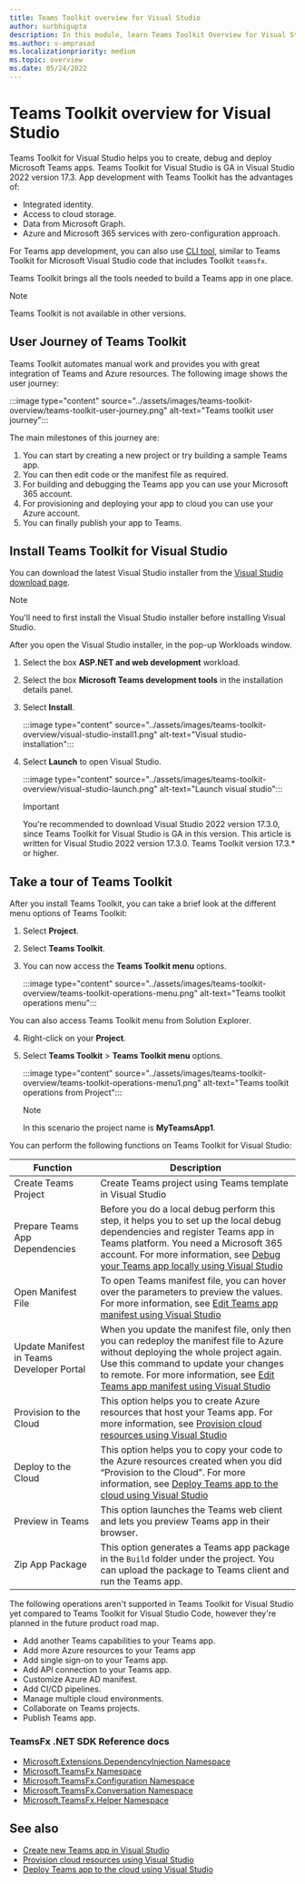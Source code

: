 ```yaml
---
title: Teams Toolkit overview for Visual Studio
author: surbhigupta
description: In this module, learn Teams Toolkit Overview for Visual Studio
ms.author: v-amprasad
ms.localizationpriority: medium
ms.topic: overview
ms.date: 05/24/2022
---
```


# Teams Toolkit overview for Visual Studio

Teams Toolkit for Visual Studio helps you to create, debug and deploy Microsoft Teams apps. Teams Toolkit for Visual Studio is GA in Visual Studio 2022 version 17.3. App development with Teams Toolkit has the advantages of:

* Integrated identity.
* Access to cloud storage.
* Data from Microsoft Graph.
* Azure and Microsoft 365 services with zero-configuration approach.

For Teams app development, you can also use [CLI tool](https://github.com/OfficeDev/TeamsFx/blob/dev/docs/cli/user-manual.md), similar to Teams Toolkit for Microsoft Visual Studio code that includes Toolkit `teamsfx`.

Teams Toolkit brings all the tools needed to build a Teams app in one place.

> [!NOTE]
> Teams Toolkit is not available in other versions.

## User Journey of Teams Toolkit

Teams Toolkit automates manual work and provides you with great integration of Teams and Azure resources. The following image shows the user journey:

:::image type="content" source="../assets/images/teams-toolkit-overview/teams-toolkit-user-journey.png" alt-text="Teams toolkit user journey":::

The main milestones of this journey are:

1. You can start by creating a new project or try building a sample Teams app.
1. You can then edit code or the manifest file as required.
1. For building and debugging the Teams app you can use your Microsoft 365 account.
1. For provisioning and deploying your app to cloud you can use your Azure account.
1. You can finally publish your app to Teams.

## Install Teams Toolkit for Visual Studio

You can download the latest Visual Studio installer from the [Visual Studio download page](https://visualstudio.microsoft.com/vs/preview/).

> [!NOTE]
> You'll need to first install the Visual Studio installer before installing Visual Studio.

After you open the Visual Studio installer, in the pop-up Workloads window.

1. Select the box **ASP.NET and web development** workload.
1. Select the box **Microsoft Teams development tools** in the installation details panel.
1. Select **Install**.

   :::image type="content" source="../assets/images/teams-toolkit-overview/visual-studio-install1.png" alt-text="Visual studio-installation":::

1. Select **Launch** to open Visual Studio.

    :::image type="content" source="../assets/images/teams-toolkit-overview/visual-studio-launch.png" alt-text="Launch visual studio":::

   > [!IMPORTANT]
   > You're recommended to download Visual Studio 2022 version 17.3.0, since Teams Toolkit for Visual Studio is GA in this version. This article is written for Visual Studio 2022 version 17.3.0. Teams Toolkit version 17.3.* or higher.

## Take a tour of Teams Toolkit

After you install Teams Toolkit, you can take a brief look at the different menu options of Teams Toolkit:

1. Select **Project**.
1. Select **Teams Toolkit**.
1. You can now access the **Teams Toolkit menu** options.

   :::image type="content" source="../assets/images/teams-toolkit-overview/teams-toolkit-operations-menu.png" alt-text="Teams toolkit operations menu":::

You can also access Teams Toolkit menu from Solution Explorer.

4. Right-click on your **Project**.
5. Select **Teams Toolkit** > **Teams Toolkit menu** options.

   :::image type="content" source="../assets/images/teams-toolkit-overview/teams-toolkit-operations-menu1.png" alt-text="Teams toolkit operations from Project":::

   > [!NOTE]
   > In this scenario the project name is **MyTeamsApp1**.

You can perform the following functions on Teams Toolkit for Visual Studio:

|Function  |Description  |
|---------|---------|
|Create Teams Project     |Create Teams project using Teams template in Visual Studio         |
|Prepare Teams App Dependencies     |Before you do a local debug perform this step, it helps you to set up the local debug dependencies and register Teams app in Teams platform. You need a Microsoft 365 account. For more information, see [Debug your Teams app locally using Visual Studio](debug-teams-app-visual-studio.md)         |
|Open Manifest File     |To open Teams manifest file, you can hover over the parameters to preview the values. For more information, see [Edit Teams app manifest using Visual Studio](VS-TeamsFx-preview-and-customize-app-manifest.md)         |
|Update Manifest in Teams Developer Portal     |When you update the manifest file, only then you can redeploy the manifest file to Azure without deploying the whole project again. Use this command to update your changes to remote. For more information, see [Edit Teams app manifest using Visual Studio](VS-TeamsFx-preview-and-customize-app-manifest.md)       |
|Provision to the Cloud     |This option helps you to create Azure resources that host your Teams app. For more information, see [Provision cloud resources using Visual Studio](provision-cloud-resources-using-Visual-Studio.md)         |
|Deploy to the Cloud     |This option helps you to copy your code to the Azure resources created when you did “Provision to the Cloud”. For more information, see [Deploy Teams app to the cloud using Visual Studio](deploy-Teams-app-to-the-cloud-using-Visual-Studio.md)         |
|Preview in Teams     |This option launches the Teams web client and lets you preview Teams app in their browser.         |
|Zip App Package     |This option generates a Teams app package in the `Build` folder under the project. You can upload the package to Teams client and run the Teams app.         |

The following operations aren't supported in Teams Toolkit for Visual Studio yet compared to Teams Toolkit for Visual Studio Code, however they're planned in the future product road map.

* Add another Teams capabilities to your Teams app.
* Add more Azure resources to your Teams app
* Add single sign-on to your Teams app.
* Add API connection to your Teams app.
* Customize Azure AD manifest.
* Add CI/CD pipelines.
* Manage multiple cloud environments.
* Collaborate on Teams projects.
* Publish Teams app.

### TeamsFx .NET SDK Reference docs

* [Microsoft.Extensions.DependencyInjection Namespace](/../dotnet/api/Microsoft.Extensions.DependencyInjection)
* [Microsoft.TeamsFx Namespace](/../dotnet/api/Microsoft.TeamsFx)
* [Microsoft.TeamsFx.Configuration Namespace](/../dotnet/api/Microsoft.TeamsFx.Configuration)
* [Microsoft.TeamsFx.Conversation Namespace](/../dotnet/api/Microsoft.TeamsFx.Conversation)
* [Microsoft.TeamsFx.Helper Namespace](/../dotnet/api/Microsoft.TeamsFx.Helper)

## See also

* [Create new Teams app in Visual Studio](create-new-teams-app-for-Visual-Studio.md)
* [Provision cloud resources using Visual Studio](provision-cloud-resources-using-Visual-Studio.md)
* [Deploy Teams app to the cloud using Visual Studio](deploy-Teams-app-to-the-cloud-using-Visual-Studio.md)
